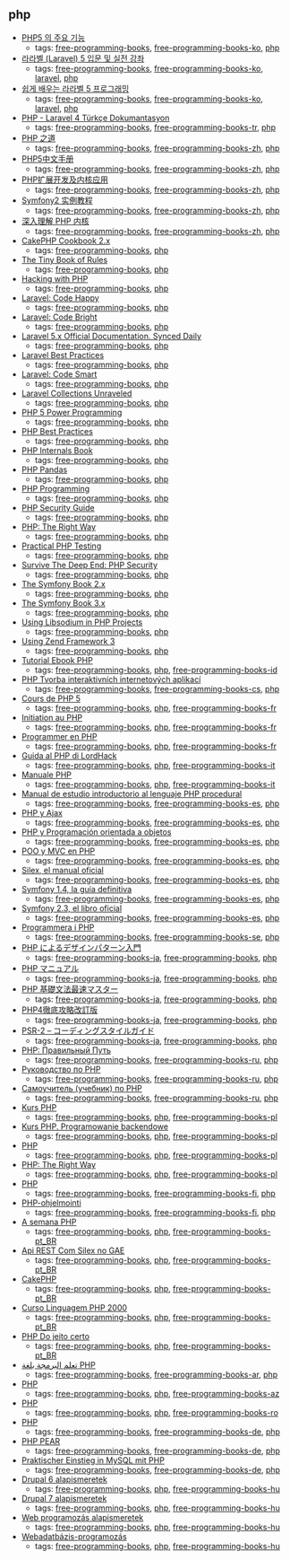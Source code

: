 php 
---
* [PHP5 의 주요 기능](https://www.lesstif.com/pages/viewpage.action?pageId=24445740)
    * tags: [free-programming-books](../tags/free-programming-books.md), [free-programming-books-ko](../tags/free-programming-books-ko.md), [php](../tags/php.md)
* [라라벨 (Laravel) 5 입문 및 실전 강좌](http://l5.appkr.kr)
    * tags: [free-programming-books](../tags/free-programming-books.md), [free-programming-books-ko](../tags/free-programming-books-ko.md), [laravel](../tags/laravel.md), [php](../tags/php.md)
* [쉽게 배우는 라라벨 5 프로그래밍](https://www.lesstif.com/display/laravelprog)
    * tags: [free-programming-books](../tags/free-programming-books.md), [free-programming-books-ko](../tags/free-programming-books-ko.md), [laravel](../tags/laravel.md), [php](../tags/php.md)
* [PHP - Laravel 4 Türkçe Dokumantasyon](https://leanpub.com/laravel4-tr)
    * tags: [free-programming-books](../tags/free-programming-books.md), [free-programming-books-tr](../tags/free-programming-books-tr.md), [php](../tags/php.md)
* [PHP 之道](http://wulijun.github.io/php-the-right-way/)
    * tags: [free-programming-books](../tags/free-programming-books.md), [free-programming-books-zh](../tags/free-programming-books-zh.md), [php](../tags/php.md)
* [PHP5中文手册](http://php.net/manual/zh/)
    * tags: [free-programming-books](../tags/free-programming-books.md), [free-programming-books-zh](../tags/free-programming-books-zh.md), [php](../tags/php.md)
* [PHP扩展开发及内核应用](http://www.walu.cc/phpbook/preface.md)
    * tags: [free-programming-books](../tags/free-programming-books.md), [free-programming-books-zh](../tags/free-programming-books-zh.md), [php](../tags/php.md)
* [Symfony2 实例教程](https://wusuopu.gitbooks.io/symfony2_tutorial/content)
    * tags: [free-programming-books](../tags/free-programming-books.md), [free-programming-books-zh](../tags/free-programming-books-zh.md), [php](../tags/php.md)
* [深入理解 PHP 内核](http://www.php-internals.com/book/)
    * tags: [free-programming-books](../tags/free-programming-books.md), [free-programming-books-zh](../tags/free-programming-books-zh.md), [php](../tags/php.md)
* [CakePHP Cookbook 2.x](http://book.cakephp.org/2.0/_downloads/en/CakePHPCookbook.pdf)
    * tags: [free-programming-books](../tags/free-programming-books.md), [php](../tags/php.md)
* [The Tiny Book of Rules](https://www.drupal.org/files/tiny-book-of-rules.pdf)
    * tags: [free-programming-books](../tags/free-programming-books.md), [php](../tags/php.md)
* [Hacking with PHP](http://www.hackingwithphp.com)
    * tags: [free-programming-books](../tags/free-programming-books.md), [php](../tags/php.md)
* [Laravel: Code Happy](http://daylerees.com/codehappy)
    * tags: [free-programming-books](../tags/free-programming-books.md), [php](../tags/php.md)
* [Laravel: Code Bright](http://daylerees.com/codebright)
    * tags: [free-programming-books](../tags/free-programming-books.md), [php](../tags/php.md)
* [Laravel 5.x Official Documentation. Synced Daily](https://leanpub.com/laravel-5)
    * tags: [free-programming-books](../tags/free-programming-books.md), [php](../tags/php.md)
* [Laravel Best Practices](http://www.laravelbestpractices.com)
    * tags: [free-programming-books](../tags/free-programming-books.md), [php](../tags/php.md)
* [Laravel: Code Smart](https://daylerees.com/codesmart/)
    * tags: [free-programming-books](../tags/free-programming-books.md), [php](../tags/php.md)
* [Laravel Collections Unraveled](https://leanpub.com/laravelcollectionsunraveled)
    * tags: [free-programming-books](../tags/free-programming-books.md), [php](../tags/php.md)
* [PHP 5 Power Programming](http://www.informit.com/content/images/013147149X/downloads/013147149X_book.pdf)
    * tags: [free-programming-books](../tags/free-programming-books.md), [php](../tags/php.md)
* [PHP Best Practices](https://phpbestpractices.org)
    * tags: [free-programming-books](../tags/free-programming-books.md), [php](../tags/php.md)
* [PHP Internals Book](http://www.phpinternalsbook.com)
    * tags: [free-programming-books](../tags/free-programming-books.md), [php](../tags/php.md)
* [PHP Pandas](http://daylerees.com/php-pandas/)
    * tags: [free-programming-books](../tags/free-programming-books.md), [php](../tags/php.md)
* [PHP Programming](https://en.wikibooks.org/wiki/PHP_Programming)
    * tags: [free-programming-books](../tags/free-programming-books.md), [php](../tags/php.md)
* [PHP Security Guide](http://phpsec.org/projects/guide/)
    * tags: [free-programming-books](../tags/free-programming-books.md), [php](../tags/php.md)
* [PHP: The Right Way](http://www.phptherightway.com)
    * tags: [free-programming-books](../tags/free-programming-books.md), [php](../tags/php.md)
* [Practical PHP Testing](http://www.giorgiosironi.com/2009/12/practical-php-testing-is-here.html)
    * tags: [free-programming-books](../tags/free-programming-books.md), [php](../tags/php.md)
* [Survive The Deep End: PHP Security](https://phpsecurity.readthedocs.org/en/latest/)
    * tags: [free-programming-books](../tags/free-programming-books.md), [php](../tags/php.md)
* [The Symfony Book 2.x](https://symfony.com/pdf/Symfony_book_2.8.pdf)
    * tags: [free-programming-books](../tags/free-programming-books.md), [php](../tags/php.md)
* [The Symfony Book 3.x](http://symfony.com/doc/current/index.html)
    * tags: [free-programming-books](../tags/free-programming-books.md), [php](../tags/php.md)
* [Using Libsodium in PHP Projects](https://paragonie.com/book/pecl-libsodium)
    * tags: [free-programming-books](../tags/free-programming-books.md), [php](../tags/php.md)
* [Using Zend Framework 3](https://olegkrivtsov.github.io/using-zend-framework-3-book/html/)
    * tags: [free-programming-books](../tags/free-programming-books.md), [php](../tags/php.md)
* [Tutorial Ebook PHP](http://www.ilmuwebsite.com/ebook-php-free-download)
    * tags: [free-programming-books](../tags/free-programming-books.md), [php](../tags/php.md), [free-programming-books-id](../tags/free-programming-books-id.md)
* [PHP Tvorba interaktivních internetových aplikací](http://www.kosek.cz/php/php-tvorba-interaktivnich-internetovych-aplikaci.pdf)
    * tags: [free-programming-books](../tags/free-programming-books.md), [free-programming-books-cs](../tags/free-programming-books-cs.md), [php](../tags/php.md)
* [Cours de PHP 5](http://g-rossolini.developpez.com/tutoriels/php/cours/?page=introduction)
    * tags: [free-programming-books](../tags/free-programming-books.md), [php](../tags/php.md), [free-programming-books-fr](../tags/free-programming-books-fr.md)
* [Initiation au PHP](http://framasoft.net/IMG/pdf/initiation_php.pdf)
    * tags: [free-programming-books](../tags/free-programming-books.md), [php](../tags/php.md), [free-programming-books-fr](../tags/free-programming-books-fr.md)
* [Programmer en PHP](http://www.lincoste.com/ebooks/pdf/informatique/programmer_php.pdf)
    * tags: [free-programming-books](../tags/free-programming-books.md), [php](../tags/php.md), [free-programming-books-fr](../tags/free-programming-books-fr.md)
* [Guida al PHP di LordHack](http://www.lordhack.altervista.org/brdp.pdf)
    * tags: [free-programming-books](../tags/free-programming-books.md), [php](../tags/php.md), [free-programming-books-it](../tags/free-programming-books-it.md)
* [Manuale PHP](http://francescomuscolo.altervista.org/manuale_PHP.pdf)
    * tags: [free-programming-books](../tags/free-programming-books.md), [php](../tags/php.md), [free-programming-books-it](../tags/free-programming-books-it.md)
* [Manual de estudio introductorio al lenguaje PHP procedural](https://web.archive.org/web/20140209203630/http://www.cursosdeprogramacionadistancia.com/static/pdf/material-sin-personalizar-php.pdf)
    * tags: [free-programming-books](../tags/free-programming-books.md), [free-programming-books-es](../tags/free-programming-books-es.md), [php](../tags/php.md)
* [PHP y Ajax](http://rua.ua.es/dspace/bitstream/10045/13176/9/04-ajaxphp.pdf)
    * tags: [free-programming-books](../tags/free-programming-books.md), [free-programming-books-es](../tags/free-programming-books-es.md), [php](../tags/php.md)
* [PHP y Programación orientada a objetos](https://styde.net/php-y-programacion-orientada-a-objetos/)
    * tags: [free-programming-books](../tags/free-programming-books.md), [free-programming-books-es](../tags/free-programming-books-es.md), [php](../tags/php.md)
* [POO y MVC en PHP](http://www.bubok.es/libros/205199/POO-y-MVC-en-PHP)
    * tags: [free-programming-books](../tags/free-programming-books.md), [free-programming-books-es](../tags/free-programming-books-es.md), [php](../tags/php.md)
* [Silex, el manual oficial](http://librosweb.es/libro/silex/)
    * tags: [free-programming-books](../tags/free-programming-books.md), [free-programming-books-es](../tags/free-programming-books-es.md), [php](../tags/php.md)
* [Symfony 1.4, la guía definitiva](http://librosweb.es/libro/symfony_1_4/)
    * tags: [free-programming-books](../tags/free-programming-books.md), [free-programming-books-es](../tags/free-programming-books-es.md), [php](../tags/php.md)
* [Symfony 2.3, el libro oficial](http://librosweb.es/libro/symfony_2_3/)
    * tags: [free-programming-books](../tags/free-programming-books.md), [free-programming-books-es](../tags/free-programming-books-es.md), [php](../tags/php.md)
* [Programmera i PHP](https://sv.wikibooks.org/wiki/Programmera_i_PHP)
    * tags: [free-programming-books](../tags/free-programming-books.md), [free-programming-books-se](../tags/free-programming-books-se.md), [php](../tags/php.md)
* [PHP によるデザインパターン入門](https://web.archive.org/web/20140703001758/http://www.doyouphp.jp/book/book_phpdp.shtml)
    * tags: [free-programming-books-ja](../tags/free-programming-books-ja.md), [free-programming-books](../tags/free-programming-books.md), [php](../tags/php.md)
* [PHP マニュアル](http://www.php.net/manual/ja/)
    * tags: [free-programming-books-ja](../tags/free-programming-books-ja.md), [free-programming-books](../tags/free-programming-books.md), [php](../tags/php.md)
* [PHP 基礎文法最速マスター](http://www.1x1.jp/blog/2010/01/php-basic-syntax.html)
    * tags: [free-programming-books-ja](../tags/free-programming-books-ja.md), [free-programming-books](../tags/free-programming-books.md), [php](../tags/php.md)
* [PHP4徹底攻略改訂版](http://net-newbie.com/support/pdf2/)
    * tags: [free-programming-books-ja](../tags/free-programming-books-ja.md), [free-programming-books](../tags/free-programming-books.md), [php](../tags/php.md)
* [PSR-2 – コーディングスタイルガイド](https://github.com/maosanhioro/fig-standards/blob/master/translation/PSR-2-coding-style-guide.md)
    * tags: [free-programming-books-ja](../tags/free-programming-books-ja.md), [free-programming-books](../tags/free-programming-books.md), [php](../tags/php.md)
* [PHP: Правильный Путь](http://getjump.github.io/ru-php-the-right-way/)
    * tags: [free-programming-books](../tags/free-programming-books.md), [free-programming-books-ru](../tags/free-programming-books-ru.md), [php](../tags/php.md)
* [Руководство по PHP](http://docs.php.net/manual/ru/)
    * tags: [free-programming-books](../tags/free-programming-books.md), [free-programming-books-ru](../tags/free-programming-books-ru.md), [php](../tags/php.md)
* [Самоучитель (учебник) по PHP](http://www.php-s.ru/self-teacher/)
    * tags: [free-programming-books](../tags/free-programming-books.md), [free-programming-books-ru](../tags/free-programming-books-ru.md), [php](../tags/php.md)
* [Kurs PHP](http://phpkurs.pl)
    * tags: [free-programming-books](../tags/free-programming-books.md), [php](../tags/php.md), [free-programming-books-pl](../tags/free-programming-books-pl.md)
* [Kurs PHP. Programowanie backendowe](https://www.youtube.com/playlist?list=PLOYHgt8dIdox81dbm1JWXQbm2geG1V2uh)
    * tags: [free-programming-books](../tags/free-programming-books.md), [php](../tags/php.md), [free-programming-books-pl](../tags/free-programming-books-pl.md)
* [PHP](https://pl.wikibooks.org/wiki/PHP)
    * tags: [free-programming-books](../tags/free-programming-books.md), [php](../tags/php.md), [free-programming-books-pl](../tags/free-programming-books-pl.md)
* [PHP: The Right Way](http://pl.phptherightway.com)
    * tags: [free-programming-books](../tags/free-programming-books.md), [php](../tags/php.md), [free-programming-books-pl](../tags/free-programming-books-pl.md)
* [PHP](https://fi.wikibooks.org/wiki/PHP)
    * tags: [free-programming-books](../tags/free-programming-books.md), [free-programming-books-fi](../tags/free-programming-books-fi.md), [php](../tags/php.md)
* [PHP-ohjelmointi](http://www.ohjelmointiputka.net/oppaat/opas.php?tunnus=php_01)
    * tags: [free-programming-books](../tags/free-programming-books.md), [free-programming-books-fi](../tags/free-programming-books-fi.md), [php](../tags/php.md)
* [A semana PHP](http://asemanaphp.com.br)
    * tags: [free-programming-books](../tags/free-programming-books.md), [php](../tags/php.md), [free-programming-books-pt_BR](../tags/free-programming-books-pt_BR.md)
* [Api REST Com Silex no GAE](http://bit.ly/ebook-silex)
    * tags: [free-programming-books](../tags/free-programming-books.md), [php](../tags/php.md), [free-programming-books-pt_BR](../tags/free-programming-books-pt_BR.md)
* [CakePHP](http://book.cakephp.org/2.0/pt/index.html)
    * tags: [free-programming-books](../tags/free-programming-books.md), [php](../tags/php.md), [free-programming-books-pt_BR](../tags/free-programming-books-pt_BR.md)
* [Curso Linguagem PHP 2000](http://www.etelg.com.br/paginaete/downloads/informatica/php.pdf)
    * tags: [free-programming-books](../tags/free-programming-books.md), [php](../tags/php.md), [free-programming-books-pt_BR](../tags/free-programming-books-pt_BR.md)
* [PHP Do jeito certo](http://br.phptherightway.com)
    * tags: [free-programming-books](../tags/free-programming-books.md), [php](../tags/php.md), [free-programming-books-pt_BR](../tags/free-programming-books-pt_BR.md)
* [تعلم البرمجة بلغة PHP](http://librebooks.org/learn-programming-with-php/)
    * tags: [free-programming-books](../tags/free-programming-books.md), [free-programming-books-ar](../tags/free-programming-books-ar.md), [php](../tags/php.md)
* [PHP](http://ilkaddimlar.com/PHP/PHP/17/PHP)
    * tags: [free-programming-books](../tags/free-programming-books.md), [php](../tags/php.md), [free-programming-books-az](../tags/free-programming-books-az.md)
* [PHP](http://php.punctsivirgula.ro)
    * tags: [free-programming-books](../tags/free-programming-books.md), [php](../tags/php.md), [free-programming-books-ro](../tags/free-programming-books-ro.md)
* [PHP](http://www.peterkropff.de/site/php/php.htm)
    * tags: [free-programming-books](../tags/free-programming-books.md), [free-programming-books-de](../tags/free-programming-books-de.md), [php](../tags/php.md)
* [PHP PEAR](http://openbook.rheinwerk-verlag.de/php_pear/)
    * tags: [free-programming-books](../tags/free-programming-books.md), [free-programming-books-de](../tags/free-programming-books-de.md), [php](../tags/php.md)
* [Praktischer Einstieg in MySQL mit PHP](http://examples.oreilly.de/openbooks/pdf_einmysql2ger.pdf)
    * tags: [free-programming-books](../tags/free-programming-books.md), [free-programming-books-de](../tags/free-programming-books-de.md), [php](../tags/php.md)
* [Drupal 6 alapismeretek](http://nagygusztav.hu/drupal-6-alapismeretek)
    * tags: [free-programming-books](../tags/free-programming-books.md), [php](../tags/php.md), [free-programming-books-hu](../tags/free-programming-books-hu.md)
* [Drupal 7 alapismeretek](http://nagygusztav.hu/drupal-7-alapismeretek)
    * tags: [free-programming-books](../tags/free-programming-books.md), [php](../tags/php.md), [free-programming-books-hu](../tags/free-programming-books-hu.md)
* [Web programozás alapismeretek](http://nagygusztav.hu/web-programozas)
    * tags: [free-programming-books](../tags/free-programming-books.md), [php](../tags/php.md), [free-programming-books-hu](../tags/free-programming-books-hu.md)
* [Webadatbázis-programozás](http://ade.web.elte.hu/wabp/index.html)
    * tags: [free-programming-books](../tags/free-programming-books.md), [php](../tags/php.md), [free-programming-books-hu](../tags/free-programming-books-hu.md)
